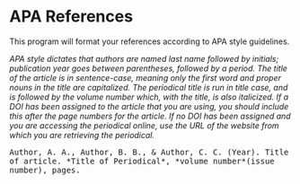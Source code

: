 # APA References

This program will format your references according to APA style guidelines.

*APA style dictates that authors are named last name followed by initials; publication year goes between parentheses,
followed by a period. The title of the article is in sentence-case, meaning only the first word and proper nouns in
the title are capitalized. The periodical title is run in title case, and is followed by the volume number which,
with the title, is also italicized. If a DOI has been assigned to the article that you are using,
you should include this after the page numbers for the article. If no DOI has been assigned and you are accessing the
periodical online, use the URL of the website from which you are retrieving the periodical.*

<tt>
Author, A. A., Author, B. B., & Author, C. C. (Year). Title of article. *Title of Periodical*,
    *volume number*(issue number), pages.
</tt>